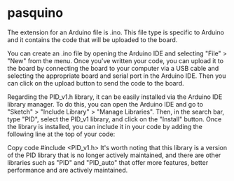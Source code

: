 # pasquino

The extension for an Arduino file is .ino. This file type is specific to Arduino and it contains the code that will be uploaded to the board.

You can create an .ino file by opening the Arduino IDE and selecting "File" > "New" from the menu. Once you've written your code, you can upload it to the board by connecting the board to your computer via a USB cable and selecting the appropriate board and serial port in the Arduino IDE. Then you can click on the upload button to send the code to the board.

Regarding the PID_v1.h library, it can be easily installed via the Arduino IDE library manager. To do this, you can open the Arduino IDE and go to "Sketch" > "Include Library" > "Manage Libraries". Then, in the search bar, type "PID", select the PID_v1 library, and click on the "Install" button. Once the library is installed, you can include it in your code by adding the following line at the top of your code:

Copy code
#include <PID_v1.h>
It's worth noting that this library is a version of the PID library that is no longer actively maintained, and there are other libraries such as "PID" and "PID_auto" that offer more features, better performance and are actively maintained.
